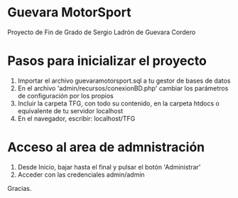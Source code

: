 # Guevara MotorSport
Proyecto de Fin de Grado de Sergio Ladrón de Guevara Cordero

# Pasos para inicializar el proyecto
1. Importar el archivo guevaramotorsport.sql a tu gestor de bases de datos
2. En el archivo 'admin/recursos/conexionBD.php' cambiar los parámetros de configuración por los propios
3. Incluir la carpeta TFG, con todo su contenido, en la carpeta htdocs o equivalente de tu servidor localhost
4. En el navegador, escribir: localhost/TFG

# Acceso al area de admnistración
1. Desde Inicio, bajar hasta el final y pulsar el botón 'Administrar'
2. Acceder con las credenciales admin/admin


Gracias.